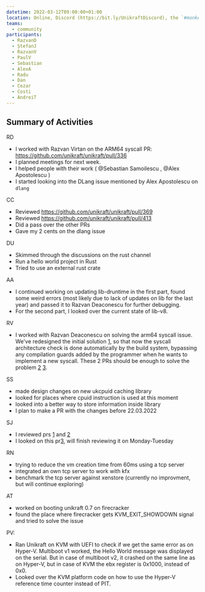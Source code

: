 ```yaml
---
datetime: 2022-03-12T09:00:00+01:00
location: Online, Discord (https://bit.ly/UnikraftDiscord), the `#monkey-business` voice channel
teams:
  - community
participants:
  - RazvanD
  - ȘtefanJ
  - RazvanV
  - PaulV
  - Sebastian
  - AlexA
  - Radu
  - Dan
  - Cezar
  - Costi
  - AndreiT
---
```


## Summary of Activities

RD
* I worked with Razvan Virtan on the ARM64 syscall PR: https://github.com/unikraft/unikraft/pull/336
* I planned meetings for next week.
* I helped people with their work ( @Sebastian Samoilescu , @Alex Apostolescu )
* I started looking into the DLang issue mentioned by Alex Apostolescu on `dlang`

CC
* Reviewed https://github.com/unikraft/unikraft/pull/369
* Reviewed https://github.com/unikraft/unikraft/pull/413
* Did a pass  over the other PRs
* Gave my 2 cents on the dlang issue

DU
* Skimmed through the discussions on the rust channel
* Run a hello world project in Rust
* Tried to use an external rust crate

AA
* I continued working on updating lib-druntime in the first part, found some weird errors (most likely due to lack of updates on lib for the last year) and passed it to Razvan Deaconescu for further debugging.
* For the second part, I looked over the current state of lib-v8.

RV
* I worked with Razvan Deaconescu on solving the arm64 syscall issue. We've redesigned the initial solution [1], so that now the syscall architecture check is done automatically by the build system, bypassing any compilation guards added by the programmer when he wants to implement a new syscall. These 2 PRs should be enough to solve the problem [2] [3].

[1]: https://github.com/unikraft/unikraft/pull/336

[2]: https://github.com/unikraft/unikraft/pull/422

[3]: https://github.com/unikraft/unikraft/pull/423

SS
* made design changes on new ukcpuid caching library
* looked for places where cpuid instruction is used at this moment
* looked into a better way to store information inside library
* I plan to make a PR with the changes before 22.03.2022

SJ
* I reviewed prs [1] and [2]
* I looked on this pr[3], will finish reviewing it on Monday-Tuesday 

[1]: https://github.com/unikraft/unikraft/pull/418

[2]: https://github.com/unikraft/unikraft/pull/407

[3]: https://github.com/unikraft/unikraft/pull/404

RN
* trying to reduce the vm creation time from 60ms using a tcp server
* integrated an own tcp server to work with kfx
* benchmark the tcp server against xenstore (currently no improvment, but will continue exploring)

AT
* worked on booting unikraft 0.7 on firecracker
* found the place where firecracker gets KVM_EXIT_SHOWDOWN signal and tried to solve the issue

PV:
* Ran Unikraft on KVM with UEFI to check if we get the same error as on Hyper-V. Multiboot v1 worked, the Hello World message was displayed on the serial. But in case of multiboot v2, it crashed on the same line as on Hyper-V, but in case of KVM the ebx register is 0x1000, instead of 0x0.
* Looked over the KVM platform code on how to use the Hyper-V reference time counter instead of PIT.
